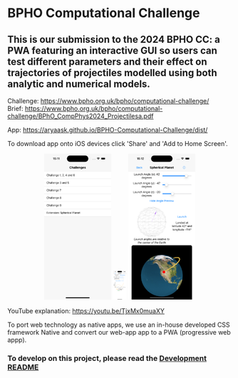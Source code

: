# BPHO Computational Challenge

## This is our submission to the 2024 BPHO CC: a PWA featuring an interactive GUI so users can test different parameters and their effect on trajectories of projectiles modelled using both analytic and numerical models.

Challenge: https://www.bpho.org.uk/bpho/computational-challenge/ \
Brief: https://www.bpho.org.uk/bpho/computational-challenge/BPhO_CompPhys2024_Projectilesa.pdf

App: https://aryaask.github.io/BPHO-Computational-Challenge/dist/

To download app onto iOS devices click 'Share' and 'Add to Home Screen'.

<p align="middle">
  <img src="Previews/1.png?raw=true" width="30%" />
  <img src="Previews/2.png?raw=true" width="30" /> 
  <img src="Previews/3.png?raw=true" width="30%" />
</p>

YouTube explanation: https://youtu.be/TjxMx0muaXY

To port web technology as native apps, we use an in-house developed CSS framework Native and convert our web-app app to a PWA (progressive web appp).

### To develop on this project, please read the [Development README](DevelopmentREADME.md)
